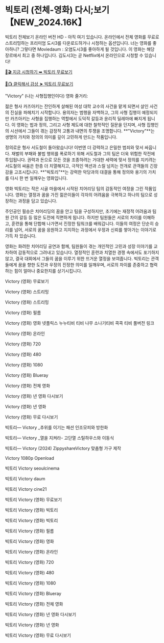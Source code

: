 # 빅토리 (전체-영화) 다시;보기 【NEW_2024.16K】

빅토리 전체보기 온라인 버전 HD - 아직 여기 있습니다. 온라인에서 전체 영화를 무료로 스트리밍하는 프리미엄 도시3를 다운로드하거나 시청하는 옵션입니다. 너는 영화를 좋아하니? 그렇다면 Moviedaum : 오염도시3를 좋아하게 될 것입니다. 이 영화는 해당 장르에서 최고 중 하나입니다. 김도시3는 곧 Netflix에서 온라인으로 시청할 수 있습니다!

[🔗🎬 지금 시청하기 ➥ 빅토리 무료보기](https://t.co/dFUPcnkLLK)

[🎥📺 클릭해서 감상 ➤ 빅토리 무료보기](https://t.co/dFUPcnkLLK)

"Victory" (나는 사형집행인이다) 영화 줄거리:

젊은 형사 카즈아키는 잔인하게 살해된 여성 대학 교수의 사건을 맡게 되면서 살인 사건의 진실을 파헤치기 시작합니다. 용의자는 범행을 자백하고, 그의 사형 집행이 예정되지만 카즈아키는 사형을 집행하는 역할에서 도덕적 갈등과 윤리적 딜레마에 빠지게 됩니다. 이 영화는 법과 정의, 그리고 사형 제도에 대한 철학적인 질문을 던지며, 사형 집행인의 시선에서 그들이 겪는 감정적 고통과 내면의 투쟁을 조명합니다. **"Victory"**는 생명의 가치와 정의의 의미를 깊이 고민하게 만드는 작품입니다.

정의로운 형사 서도철이 돌아왔습니다! 이번엔 더 강력하고 은밀한 범죄와 맞서 싸웁니다. 재벌의 부패와 불법 행위를 폭로하기 위해 서도철과 그의 팀은 더욱 위험한 작전에 투입됩니다. 권력과 돈으로 모든 것을 조종하려는 거대한 세력에 맞서 정의를 지키려는 서도철의 싸움은 한층 더 치열해지고, 극적인 액션과 스릴 넘치는 전개로 관객들의 긴장감을 고조시킵니다. **"빅토리"**는 강력한 악당과의 대결을 통해 정의와 용기의 가치를 다시 한 번 일깨우는 영화입니다.

영화 빅토리는 작은 시골 마을에서 시작된 치어리딩 팀의 감동적인 여정을 그린 작품입니다. 영화는 열정과 꿈을 가진 젊은이들이 각자의 어려움을 극복하고 하나의 팀으로 성장하는 과정을 담고 있습니다.

주인공인 필승은 치어리딩의 꿈을 안고 팀을 구성하지만, 초기에는 재정적 어려움과 팀원 간의 갈등 등 많은 도전에 직면하게 됩니다. 하지만 팀원들은 서로의 차이를 이해하고, 훈련을 통해 단합해 나가면서 진정한 팀워크를 배워갑니다. 이들의 여정은 단순히 승리를 넘어, 서로의 꿈을 응원하고 지지하는 과정에서 우정과 신뢰를 쌓아가는 이야기로 가득 차 있습니다.

영화는 화려한 치어리딩 공연과 함께, 팀원들이 겪는 개인적인 고민과 성장 이야기를 교차하여 감동적으로 그려내고 있습니다. 열정적인 훈련과 치열한 경쟁 속에서도 포기하지 않고, 결국 대회에서 그들의 꿈을 이루기 위한 뜨거운 열정을 보여줍니다. 빅토리는 관객들에게 꿈을 향한 도전과 우정의 진정한 의미를 일깨우며, 서로의 차이를 존중하고 협력하는 힘이 얼마나 중요한지를 상기시킵니다.

Victory (영화) 무료보기

Victory (영화) 스트리밍

Victory (영화) 스트리밍

Victory (영화) 필름

Victory (영화) 영화 넷플릭스 누누티비 티비 나무 소나기티비 콕콕 티비 풀버전 링크

Victory (영화) 온라인

Victory (영화) 720

Victory (영화) 480

Victory (영화) 1080

Victory (영화) Blueray

Victory (영화) 전체 영화

Victory (영화) 년 영화 다시보기

Victory (영화) 년 영화

Victory (영화) 무료 다시보기

빅토리— Victory _추위를 이기는 패션 인조모피와 방한화

빅토리— Victory _열을 지켜라- 고단열 스틸하우스와 이동식

빅토리— Victory (2024) ZippyshareVictory 맞춤형 가구 제작

Victory 1080p Openload

빅토리 Victory seoulcinema

빅토리 Victory daum

빅토리 Victory cine21

빅토리 Victory (영화) 무료보기

빅토리 Victory (영화) 빅토리

빅토리 Victory (영화) 빅토리

빅토리 Victory (영화) 필름

빅토리 Victory (영화) 영화

빅토리 Victory (영화) 온라인

빅토리 Victory (영화) 720

빅토리 Victory (영화) 480

빅토리 Victory (영화) 1080

빅토리 Victory (영화) Blueray

빅토리 Victory (영화) 전체 영화

빅토리 Victory (영화) 년 영화 다시보기

빅토리 Victory (영화) 년 영화

빅토리 Victory (영화) 무료 다시보기

